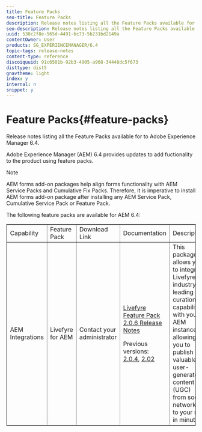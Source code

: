 ```yaml
---
title: Feature Packs
seo-title: Feature Packs
description: Release notes listing all the Feature Packs available for  to Adobe Experience Manager 6.4.
seo-description: Release notes listing all the Feature Packs available for  to Adobe Experience Manager 6.4.
uuid: 538c2f8e-565d-4491-bc73-5b231bd2149a
contentOwner: User
products: SG_EXPERIENCEMANAGER/6.4
topic-tags: release-notes
content-type: reference
discoiquuid: 91c6501b-92b3-4905-a968-34448dc5f673
disttype: dist5
gnavtheme: light
index: y
internal: n
snippet: y
---
```


# Feature Packs{#feature-packs}

Release notes listing all the Feature Packs available for  to Adobe Experience Manager 6.4.

Adobe Experience Manager (AEM) 6.4 provides updates to add fuctionality to the product using feature packs.

>[!NOTE]
>
>AEM forms add-on packages help align forms functionality with AEM Service Packs and Cumulative Fix Packs. Therefore, it is imperative to install AEM forms add-on package after installing any AEM Service Pack, Cumulative Service Pack or Feature Pack.

The following feature packs are available for AEM 6.4:

<table border="1" cellpadding="1" cellspacing="0" width="100%"> 
 <tbody>
  <tr>
   <td>Capability</td> 
   <td>Feature Pack</td> 
   <td>Download Link</td> 
   <td>Documentation</td> 
   <td>Description</td> 
  </tr>
  <tr>
   <td>AEM Integrations</td> 
   <td>Livefyre for AEM</td> 
   <td>Contact your administrator</td> 
   <td><p><a href="https://helpx.adobe.com/experience-manager/6-4/release-notes/livefyre-feature-pack-206.html">Livefyre Feature Pack 2.0.6 Release Notes</a></p> <p>Previous versions: <a href="https://helpx.adobe.com/experience-manager/6-3/release-notes/livefyre-feature-pack-204.html">2.0.4</a>, <a href="https://helpx.adobe.com/experience-manager/6-3/release-notes/livefyre-feature-pack202.html">2.02</a></p> </td> 
   <td>This package allows you to integrate Livefyre's industry-leading curation capabilities with your AEM instance, allowing you to publish valuable user-generated content (UGC) from social networks to your site in minutes.</td> 
  </tr>
 </tbody>
</table>

